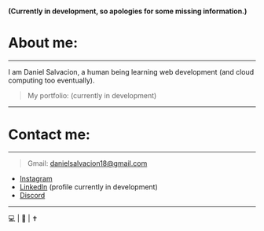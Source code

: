 #### (Currently in development, so apologies for some missing information.)  

# About me:
---  
I am Daniel Salvacion, a human being learning web development (and cloud computing too eventually).  
> My portfolio: (currently in development)  
---  
  
# Contact me:
---  
> Gmail: danielsalvacion18@gmail.com  
* [Instagram](https://www.instagram.com/adobong_sunog)  
* [LinkedIn](https://www.linkedin.com/in/daniel-salvacion-369254228) (profile currently in development)  
* [Discord](https://discordapp.com/users/704914462238310450/)  
---
💻 | 🎸 | ✝
<!---
AncientSoup/AncientSoup is a ✨ special ✨ repository because its `README.md` (this file) appears on your GitHub profile.
You can click the Preview link to take a look at your changes.
--->
